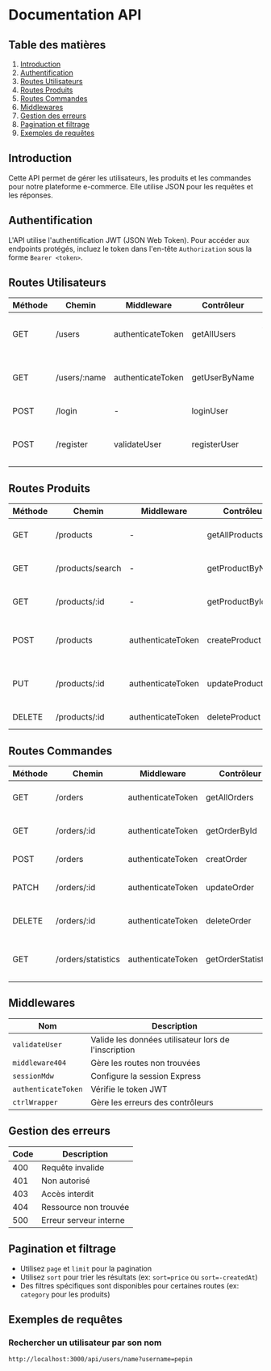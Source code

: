 # Documentation API

## Table des matières

1. [Introduction](#introduction)
2. [Authentification](#authentification)
3. [Routes Utilisateurs](#routes-utilisateurs)
4. [Routes Produits](#routes-produits)
5. [Routes Commandes](#routes-commandes)
6. [Middlewares](#middlewares)
7. [Gestion des erreurs](#gestion-des-erreurs)
8. [Pagination et filtrage](#pagination-et-filtrage)
9. [Exemples de requêtes](#exemples-de-requêtes)

## Introduction

Cette API permet de gérer les utilisateurs, les produits et les commandes pour notre plateforme e-commerce. Elle utilise JSON pour les requêtes et les réponses.

## Authentification

L'API utilise l'authentification JWT (JSON Web Token). Pour accéder aux endpoints protégés, incluez le token dans l'en-tête `Authorization` sous la forme `Bearer <token>`.

## Routes Utilisateurs

| Méthode | Chemin       | Middleware        | Contrôleur    | Description                            | Paramètres                      |
| ------- | ------------ | ----------------- | ------------- | -------------------------------------- | ------------------------------- |
| GET     | /users       | authenticateToken | getAllUsers   | Obtenir tous les utilisateurs (ADMIN)  | page, limit                     |
| GET     | /users/:name | authenticateToken | getUserByName | Obtenir un utilisateur par nom (ADMIN) | -                               |
| POST    | /login       | -                 | loginUser     | Connexion utilisateur                  | email, password                 |
| POST    | /register    | validateUser      | registerUser  | Inscription utilisateur                | username, email, password, role |

## Routes Produits

| Méthode | Chemin           | Middleware        | Contrôleur       | Description                   | Paramètres                         |
| ------- | ---------------- | ----------------- | ---------------- | ----------------------------- | ---------------------------------- |
| GET     | /products        | -                 | getAllProducts   | Obtenir tous les produits     | page, limit, sort, category        |
| GET     | /products/search | -                 | getProductByName | Rechercher un produit par nom | name                               |
| GET     | /products/:id    | -                 | getProductById   | Obtenir un produit par ID     | -                                  |
| POST    | /products        | authenticateToken | createProduct    | Créer un produit              | name, description, price, category |
| PUT     | /products/:id    | authenticateToken | updateProduct    | Mettre à jour un produit      | name, description, price, category |
| DELETE  | /products/:id    | authenticateToken | deleteProduct    | Supprimer un produit          | -                                  |

## Routes Commandes

| Méthode | Chemin             | Middleware        | Contrôleur         | Description                            | Paramètres            |
| ------- | ------------------ | ----------------- | ------------------ | -------------------------------------- | --------------------- |
| GET     | /orders            | authenticateToken | getAllOrders       | Obtenir toutes les commandes           | page, limit, status   |
| GET     | /orders/:id        | authenticateToken | getOrderById       | Obtenir une commande par ID            | -                     |
| POST    | /orders            | authenticateToken | creatOrder         | Créer une commande                     | products, totalAmount |
| PATCH   | /orders/:id        | authenticateToken | updateOrder        | Mettre à jour une commande             | status                |
| DELETE  | /orders/:id        | authenticateToken | deleteOrder        | Supprimer une commande                 | -                     |
| GET     | /orders/statistics | authenticateToken | getOrderStatistics | Obtenir les statistiques des commandes | startDate, endDate    |

## Middlewares

| Nom                 | Description                                          |
| ------------------- | ---------------------------------------------------- |
| `validateUser`      | Valide les données utilisateur lors de l'inscription |
| `middleware404`     | Gère les routes non trouvées                         |
| `sessionMdw`        | Configure la session Express                         |
| `authenticateToken` | Vérifie le token JWT                                 |
| `ctrlWrapper`       | Gère les erreurs des contrôleurs                     |

## Gestion des erreurs

| Code | Description            |
| ---- | ---------------------- |
| 400  | Requête invalide       |
| 401  | Non autorisé           |
| 403  | Accès interdit         |
| 404  | Ressource non trouvée  |
| 500  | Erreur serveur interne |

## Pagination et filtrage

- Utilisez `page` et `limit` pour la pagination
- Utilisez `sort` pour trier les résultats (ex: `sort=price` ou `sort=-createdAt`)
- Des filtres spécifiques sont disponibles pour certaines routes (ex: `category` pour les produits)

## Exemples de requêtes

### Rechercher un utilisateur par son nom

```bash
http://localhost:3000/api/users/name?username=pepin
```
